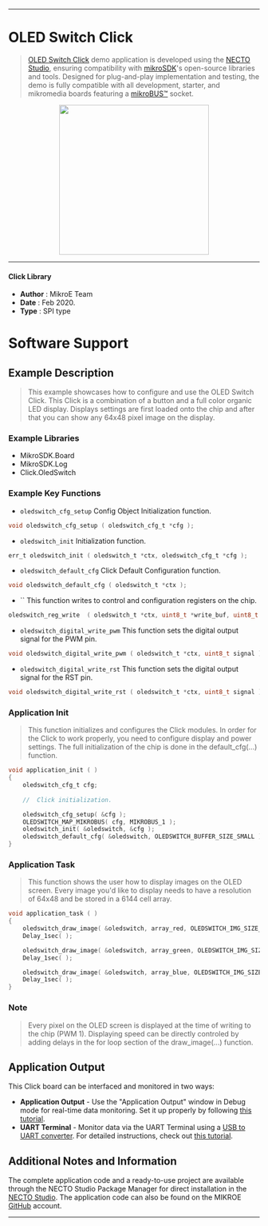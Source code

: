 
---
# OLED Switch Click

> [OLED Switch Click](https://www.mikroe.com/?pid_product=MIKROE-2449) demo application is developed using
the [NECTO Studio](https://www.mikroe.com/necto), ensuring compatibility with [mikroSDK](https://www.mikroe.com/mikrosdk)'s
open-source libraries and tools. Designed for plug-and-play implementation and testing, the demo is fully compatible with
all development, starter, and mikromedia boards featuring a [mikroBUS&trade;](https://www.mikroe.com/mikrobus) socket.

<p align="center">
  <img src="https://www.mikroe.com/?pid_product=MIKROE-2449&image=1" height=300px>
</p>

---

#### Click Library

- **Author**        : MikroE Team
- **Date**          : Feb 2020.
- **Type**          : SPI type

# Software Support

## Example Description

> This example showcases how to configure and use the OLED Switch Click. This Click is a 
> combination of a button and a full color organic LED display. Displays settings are first
> loaded onto the chip and after that you can show any 64x48 pixel image on the display. 

### Example Libraries

- MikroSDK.Board
- MikroSDK.Log
- Click.OledSwitch

### Example Key Functions

- `oledswitch_cfg_setup` Config Object Initialization function. 
```c
void oledswitch_cfg_setup ( oledswitch_cfg_t *cfg );
``` 
 
- `oledswitch_init` Initialization function. 
```c
err_t oledswitch_init ( oledswitch_t *ctx, oledswitch_cfg_t *cfg );
```

- `oledswitch_default_cfg` Click Default Configuration function. 
```c
void oledswitch_default_cfg ( oledswitch_t *ctx );
```

- `` This function writes to control and configuration registers on the chip. 
```c
oledswitch_reg_write  ( oledswitch_t *ctx, uint8_t *write_buf, uint8_t len );
```
 
- `oledswitch_digital_write_pwm` This function sets the digital output signal for the PWM pin. 
```c
void oledswitch_digital_write_pwm ( oledswitch_t *ctx, uint8_t signal );
```

- `oledswitch_digital_write_rst` This function sets the digital output signal for the RST pin. 
```c
void oledswitch_digital_write_rst ( oledswitch_t *ctx, uint8_t signal );
```

### Application Init

> This function initializes and configures the Click modules. In order for the
> Click to work properly, you need to configure display and power settings. 
> The full initialization of the chip is done in the default_cfg(...) function.

```c
void application_init ( )
{
    oledswitch_cfg_t cfg;
    
    //  Click initialization.

    oledswitch_cfg_setup( &cfg );
    OLEDSWITCH_MAP_MIKROBUS( cfg, MIKROBUS_1 );
    oledswitch_init( &oledswitch, &cfg );
    oledswitch_default_cfg( &oledswitch, OLEDSWITCH_BUFFER_SIZE_SMALL );
}
```

### Application Task

> This function shows the user how to display images on the OLED screen. Every image you'd
> like to display needs to have a resolution of 64x48 and be stored in a 6144 cell array. 

```c
void application_task ( )
{
    oledswitch_draw_image( &oledswitch, array_red, OLEDSWITCH_IMG_SIZE_NORMAL );
    Delay_1sec( );

    oledswitch_draw_image( &oledswitch, array_green, OLEDSWITCH_IMG_SIZE_NORMAL );
    Delay_1sec( );

    oledswitch_draw_image( &oledswitch, array_blue, OLEDSWITCH_IMG_SIZE_NORMAL );
    Delay_1sec( );
}
```

### Note

> Every pixel on the OLED screen is displayed at the time of writing to the chip (PWM 1).
> Displaying speed can be directly controled by adding delays in the for loop section of 
> the draw_image(...) function. 

## Application Output

This Click board can be interfaced and monitored in two ways:
- **Application Output** - Use the "Application Output" window in Debug mode for real-time data monitoring.
Set it up properly by following [this tutorial](https://www.youtube.com/watch?v=ta5yyk1Woy4).
- **UART Terminal** - Monitor data via the UART Terminal using
a [USB to UART converter](https://www.mikroe.com/click/interface/usb?interface*=uart,uart). For detailed instructions,
check out [this tutorial](https://help.mikroe.com/necto/v2/Getting%20Started/Tools/UARTTerminalTool).

## Additional Notes and Information

The complete application code and a ready-to-use project are available through the NECTO Studio Package Manager for 
direct installation in the [NECTO Studio](https://www.mikroe.com/necto). The application code can also be found on
the MIKROE [GitHub](https://github.com/MikroElektronika/mikrosdk_click_v2) account.

---
